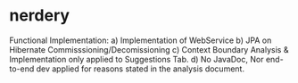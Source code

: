 # nerdery

Functional Implementation: 
a) Implementation of WebService 
b) JPA on Hibernate Commisssioning/Decomissioning
c) Context Boundary Analysis & Implementation only applied to Suggestions Tab. 
d) No JavaDoc, Nor end-to-end dev applied for reasons stated in the analysis document.

